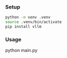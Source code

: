 
### Setup
    
```bash
python -m venv .venv
source .venv/bin/activate
pip install vllm
```

### Usage

python main.py